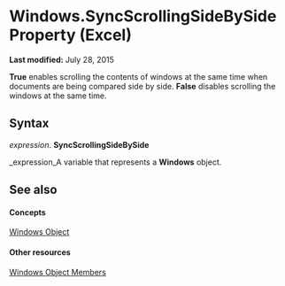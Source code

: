
# Windows.SyncScrollingSideBySide Property (Excel)

 **Last modified:** July 28, 2015

 **True** enables scrolling the contents of windows at the same time when documents are being compared side by side. **False** disables scrolling the windows at the same time.

## Syntax

 _expression_. **SyncScrollingSideBySide**

 _expression_A variable that represents a  **Windows** object.


## See also


#### Concepts


 [Windows Object](d5d0e3c9-9132-469c-d033-d29397dacd77.md)
#### Other resources


 [Windows Object Members](849cac73-05bf-d9ec-9474-340ae2052a3d.md)
